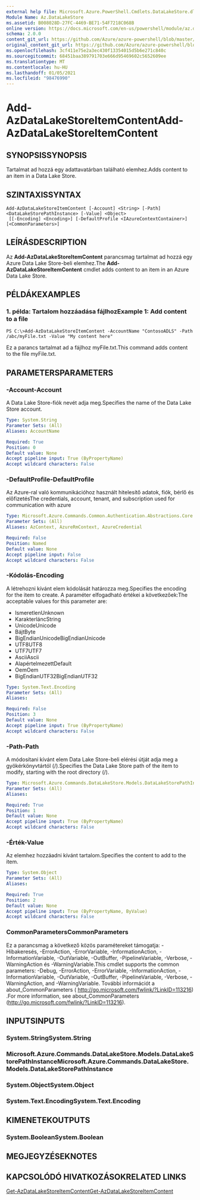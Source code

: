 ```yaml
---
external help file: Microsoft.Azure.PowerShell.Cmdlets.DataLakeStore.dll-Help.xml
Module Name: Az.DataLakeStore
ms.assetid: B008028D-27FC-4469-BE71-54F7218C068B
online version: https://docs.microsoft.com/en-us/powershell/module/az.datalakestore/add-azdatalakestoreitemcontent
schema: 2.0.0
content_git_url: https://github.com/Azure/azure-powershell/blob/master/src/DataLakeStore/DataLakeStore/help/Add-AzDataLakeStoreItemContent.md
original_content_git_url: https://github.com/Azure/azure-powershell/blob/master/src/DataLakeStore/DataLakeStore/help/Add-AzDataLakeStoreItemContent.md
ms.openlocfilehash: 3cf411e75e2a3ec430f13354015d5b6e271c840c
ms.sourcegitcommit: 68451baa389791703e666d95469602c5652609ee
ms.translationtype: MT
ms.contentlocale: hu-HU
ms.lasthandoff: 01/05/2021
ms.locfileid: "98476990"
---
```

# <span data-ttu-id="8c3cf-101">Add-AzDataLakeStoreItemContent</span><span class="sxs-lookup"><span data-stu-id="8c3cf-101">Add-AzDataLakeStoreItemContent</span></span>

## <span data-ttu-id="8c3cf-102">SYNOPSIS</span><span class="sxs-lookup"><span data-stu-id="8c3cf-102">SYNOPSIS</span></span>
<span data-ttu-id="8c3cf-103">Tartalmat ad hozzá egy adattavatárban található elemhez.</span><span class="sxs-lookup"><span data-stu-id="8c3cf-103">Adds content to an item in a Data Lake Store.</span></span>

## <span data-ttu-id="8c3cf-104">SZINTAXIS</span><span class="sxs-lookup"><span data-stu-id="8c3cf-104">SYNTAX</span></span>

```
Add-AzDataLakeStoreItemContent [-Account] <String> [-Path] <DataLakeStorePathInstance> [-Value] <Object>
 [[-Encoding] <Encoding>] [-DefaultProfile <IAzureContextContainer>] [<CommonParameters>]
```

## <span data-ttu-id="8c3cf-105">LEÍRÁS</span><span class="sxs-lookup"><span data-stu-id="8c3cf-105">DESCRIPTION</span></span>
<span data-ttu-id="8c3cf-106">Az **Add-AzDataLakeStoreItemContent** parancsmag tartalmat ad hozzá egy Azure Data Lake Store-beli elemhez.</span><span class="sxs-lookup"><span data-stu-id="8c3cf-106">The **Add-AzDataLakeStoreItemContent** cmdlet adds content to an item in an Azure Data Lake Store.</span></span>

## <span data-ttu-id="8c3cf-107">PÉLDÁK</span><span class="sxs-lookup"><span data-stu-id="8c3cf-107">EXAMPLES</span></span>

### <span data-ttu-id="8c3cf-108">1. példa: Tartalom hozzáadása fájlhoz</span><span class="sxs-lookup"><span data-stu-id="8c3cf-108">Example 1: Add content to a file</span></span>
```
PS C:\>Add-AzDataLakeStoreItemContent -AccountName "ContosoADLS" -Path /abc/myFile.txt -Value "My content here"
```

<span data-ttu-id="8c3cf-109">Ez a parancs tartalmat ad a fájlhoz myFile.txt.</span><span class="sxs-lookup"><span data-stu-id="8c3cf-109">This command adds content to the file myFile.txt.</span></span>

## <span data-ttu-id="8c3cf-110">PARAMETERS</span><span class="sxs-lookup"><span data-stu-id="8c3cf-110">PARAMETERS</span></span>

### <span data-ttu-id="8c3cf-111">-Account</span><span class="sxs-lookup"><span data-stu-id="8c3cf-111">-Account</span></span>
<span data-ttu-id="8c3cf-112">A Data Lake Store-fiók nevét adja meg.</span><span class="sxs-lookup"><span data-stu-id="8c3cf-112">Specifies the name of the Data Lake Store account.</span></span>

```yaml
Type: System.String
Parameter Sets: (All)
Aliases: AccountName

Required: True
Position: 0
Default value: None
Accept pipeline input: True (ByPropertyName)
Accept wildcard characters: False
```

### <span data-ttu-id="8c3cf-113">-DefaultProfile</span><span class="sxs-lookup"><span data-stu-id="8c3cf-113">-DefaultProfile</span></span>
<span data-ttu-id="8c3cf-114">Az Azure-ral való kommunikációhoz használt hitelesítő adatok, fiók, bérlő és előfizetés</span><span class="sxs-lookup"><span data-stu-id="8c3cf-114">The credentials, account, tenant, and subscription used for communication with azure</span></span>

```yaml
Type: Microsoft.Azure.Commands.Common.Authentication.Abstractions.Core.IAzureContextContainer
Parameter Sets: (All)
Aliases: AzContext, AzureRmContext, AzureCredential

Required: False
Position: Named
Default value: None
Accept pipeline input: False
Accept wildcard characters: False
```

### <span data-ttu-id="8c3cf-115">-Kódolás</span><span class="sxs-lookup"><span data-stu-id="8c3cf-115">-Encoding</span></span>
<span data-ttu-id="8c3cf-116">A létrehozni kívánt elem kódolását határozza meg.</span><span class="sxs-lookup"><span data-stu-id="8c3cf-116">Specifies the encoding for the item to create.</span></span>
<span data-ttu-id="8c3cf-117">A paraméter elfogadható értékei a következőek:</span><span class="sxs-lookup"><span data-stu-id="8c3cf-117">The acceptable values for this parameter are:</span></span>
- <span data-ttu-id="8c3cf-118">Ismeretlen</span><span class="sxs-lookup"><span data-stu-id="8c3cf-118">Unknown</span></span>
- <span data-ttu-id="8c3cf-119">Karakterlánc</span><span class="sxs-lookup"><span data-stu-id="8c3cf-119">String</span></span>
- <span data-ttu-id="8c3cf-120">Unicode</span><span class="sxs-lookup"><span data-stu-id="8c3cf-120">Unicode</span></span>
- <span data-ttu-id="8c3cf-121">Bájt</span><span class="sxs-lookup"><span data-stu-id="8c3cf-121">Byte</span></span>
- <span data-ttu-id="8c3cf-122">BigEndianUnicode</span><span class="sxs-lookup"><span data-stu-id="8c3cf-122">BigEndianUnicode</span></span>
- <span data-ttu-id="8c3cf-123">UTF8</span><span class="sxs-lookup"><span data-stu-id="8c3cf-123">UTF8</span></span>
- <span data-ttu-id="8c3cf-124">UTF7</span><span class="sxs-lookup"><span data-stu-id="8c3cf-124">UTF7</span></span>
- <span data-ttu-id="8c3cf-125">Ascii</span><span class="sxs-lookup"><span data-stu-id="8c3cf-125">Ascii</span></span>
- <span data-ttu-id="8c3cf-126">Alapértelmezett</span><span class="sxs-lookup"><span data-stu-id="8c3cf-126">Default</span></span>
- <span data-ttu-id="8c3cf-127">Oem</span><span class="sxs-lookup"><span data-stu-id="8c3cf-127">Oem</span></span>
- <span data-ttu-id="8c3cf-128">BigEndianUTF32</span><span class="sxs-lookup"><span data-stu-id="8c3cf-128">BigEndianUTF32</span></span>

```yaml
Type: System.Text.Encoding
Parameter Sets: (All)
Aliases:

Required: False
Position: 3
Default value: None
Accept pipeline input: True (ByPropertyName)
Accept wildcard characters: False
```

### <span data-ttu-id="8c3cf-129">-Path</span><span class="sxs-lookup"><span data-stu-id="8c3cf-129">-Path</span></span>
<span data-ttu-id="8c3cf-130">A módosítani kívánt elem Data Lake Store-beli elérési útját adja meg a gyökérkönyvtártól (/).</span><span class="sxs-lookup"><span data-stu-id="8c3cf-130">Specifies the Data Lake Store path of the item to modify, starting with the root directory (/).</span></span>

```yaml
Type: Microsoft.Azure.Commands.DataLakeStore.Models.DataLakeStorePathInstance
Parameter Sets: (All)
Aliases:

Required: True
Position: 1
Default value: None
Accept pipeline input: True (ByPropertyName)
Accept wildcard characters: False
```

### <span data-ttu-id="8c3cf-131">-Érték</span><span class="sxs-lookup"><span data-stu-id="8c3cf-131">-Value</span></span>
<span data-ttu-id="8c3cf-132">Az elemhez hozzáadni kívánt tartalom.</span><span class="sxs-lookup"><span data-stu-id="8c3cf-132">Specifies the content to add to the item.</span></span>

```yaml
Type: System.Object
Parameter Sets: (All)
Aliases:

Required: True
Position: 2
Default value: None
Accept pipeline input: True (ByPropertyName, ByValue)
Accept wildcard characters: False
```

### <span data-ttu-id="8c3cf-133">CommonParameters</span><span class="sxs-lookup"><span data-stu-id="8c3cf-133">CommonParameters</span></span>
<span data-ttu-id="8c3cf-134">Ez a parancsmag a következő közös paramétereket támogatja: -Hibakeresés, -ErrorAction, -ErrorVariable, -InformationAction, -InformationVariable, -OutVariable, -OutBuffer, -PipelineVariable, -Verbose, -WarningAction és -WarningVariable.</span><span class="sxs-lookup"><span data-stu-id="8c3cf-134">This cmdlet supports the common parameters: -Debug, -ErrorAction, -ErrorVariable, -InformationAction, -InformationVariable, -OutVariable, -OutBuffer, -PipelineVariable, -Verbose, -WarningAction, and -WarningVariable.</span></span> <span data-ttu-id="8c3cf-135">További információt a about_CommonParameters ( http://go.microsoft.com/fwlink/?LinkID=113216) .</span><span class="sxs-lookup"><span data-stu-id="8c3cf-135">For more information, see about_CommonParameters (http://go.microsoft.com/fwlink/?LinkID=113216).</span></span>

## <span data-ttu-id="8c3cf-136">INPUTS</span><span class="sxs-lookup"><span data-stu-id="8c3cf-136">INPUTS</span></span>

### <span data-ttu-id="8c3cf-137">System.String</span><span class="sxs-lookup"><span data-stu-id="8c3cf-137">System.String</span></span>

### <span data-ttu-id="8c3cf-138">Microsoft.Azure.Commands.DataLakeStore.Models.DataLakeStorePathInstance</span><span class="sxs-lookup"><span data-stu-id="8c3cf-138">Microsoft.Azure.Commands.DataLakeStore.Models.DataLakeStorePathInstance</span></span>

### <span data-ttu-id="8c3cf-139">System.Object</span><span class="sxs-lookup"><span data-stu-id="8c3cf-139">System.Object</span></span>

### <span data-ttu-id="8c3cf-140">System.Text.Encoding</span><span class="sxs-lookup"><span data-stu-id="8c3cf-140">System.Text.Encoding</span></span>

## <span data-ttu-id="8c3cf-141">KIMENETEK</span><span class="sxs-lookup"><span data-stu-id="8c3cf-141">OUTPUTS</span></span>

### <span data-ttu-id="8c3cf-142">System.Boolean</span><span class="sxs-lookup"><span data-stu-id="8c3cf-142">System.Boolean</span></span>

## <span data-ttu-id="8c3cf-143">MEGJEGYZÉSEK</span><span class="sxs-lookup"><span data-stu-id="8c3cf-143">NOTES</span></span>

## <span data-ttu-id="8c3cf-144">KAPCSOLÓDÓ HIVATKOZÁSOK</span><span class="sxs-lookup"><span data-stu-id="8c3cf-144">RELATED LINKS</span></span>

[<span data-ttu-id="8c3cf-145">Get-AzDataLakeStoreItemContent</span><span class="sxs-lookup"><span data-stu-id="8c3cf-145">Get-AzDataLakeStoreItemContent</span></span>](./Get-AzDataLakeStoreItemContent.md)


